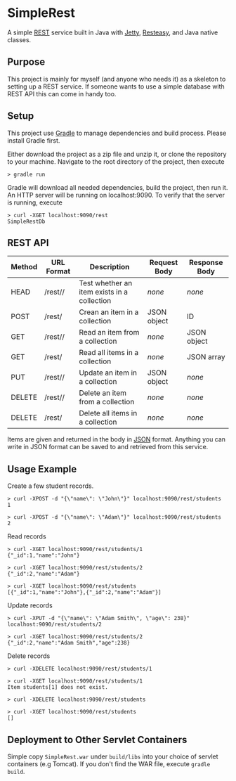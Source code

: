 # SimpleRest #
A simple [REST](http://en.wikipedia.org/wiki/Representational_state_transfer) service built in Java with [Jetty](http://eclipse.org/jetty/), [Resteasy](http://resteasy.jboss.org/), and Java native classes.

## Purpose ##
This project is mainly for myself (and anyone who needs it) as a skeleton to setting up a REST service. If someone wants to use a simple database with REST API this can come in handy too.


## Setup ##
This project use [Gradle](https://gradle.org/) to manage dependencies and build process. Please install Gradle first.

Either download the project as a zip file and unzip it, or clone the repository to your machine. Navigate to the root directory of the project, then execute
     
    > gradle run

Gradle will download all needed dependencies, build the project, then run it. An HTTP server will be running on localhost:9090. To verify that the server is running, execute

    > curl -XGET localhost:9090/rest
    SimpleRestDb

## REST API ##

Method | URL Format              | Description                                 | Request Body | Response Body
-------|-------------------------|---------------------------------------------|--------------|--------------
HEAD   | /rest/<collection>/<id> | Test whether an item exists in a collection | *none*       | *none*
POST   | /rest/<collection>      | Crean an item in a collection               | JSON object  | ID
GET    | /rest/<collection>/<id> | Read an item from a collection              | *none*       | JSON object
GET    | /rest/<collection>      | Read all items in a collection              | *none*       | JSON array
PUT    | /rest/<collection>/<id> | Update an item in a collection              | JSON object  | *none*
DELETE | /rest/<collection>/<id> | Delete an item from a collection            | *none*       | *none*
DELETE | /rest/<collection>      | Delete all items in a collection            | *none*       | *none*

Items are given and returned in the body in [JSON](http://www.json.org/) format. Anything you can write in JSON format can be saved to and retrieved from this service. 

## Usage Example ##
Create a few student records.

    > curl -XPOST -d "{\"name\": \"John\"}" localhost:9090/rest/students
    1

    > curl -XPOST -d "{\"name\": \"Adam\"}" localhost:9090/rest/students
    2

Read records

    > curl -XGET localhost:9090/rest/students/1
    {"_id":1,"name":"John"}

    > curl -XGET localhost:9090/rest/students/2
    {"_id":2,"name":"Adam"}

    > curl -XGET localhost:9090/rest/students
    [{"_id":1,"name":"John"},{"_id":2,"name":"Adam"}]

Update records

    > curl -XPUT -d "{\"name\": \"Adam Smith\", \"age\": 238}" localhost:9090/rest/students/2

    > curl -XGET localhost:9090/rest/students/2
    {"_id":2,"name":"Adam Smith","age":238}

Delete records

    > curl -XDELETE localhost:9090/rest/students/1
    
    > curl -XGET localhost:9090/rest/students/1
    Item students[1] does not exist.

    > curl -XDELETE localhost:9090/rest/students

    > curl -XGET localhost:9090/rest/students
    []

## Deployment to Other Servlet Containers ##
Simple copy `SimpleRest.war` under `build/libs` into your choice of servlet containers (e.g Tomcat). If you don't find the WAR file, execute `gradle build`.